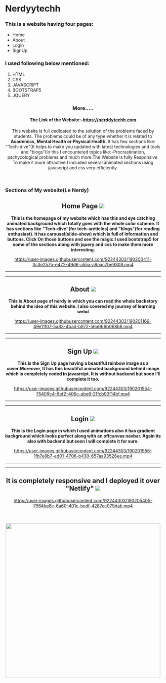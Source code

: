 # Nerdyytechh
<h3>This is a website having four pages:</h3>
<ul>
<li>Home</li>
<li>About</li>
<li>Login</li>
<li>SignUp</li>
</ul>

<h3>I used following below mentioned:</h3>
<ol>
<li>HTML</li>
<li>CSS</li>
<li>JAVASCRIPT</li>
<li>BOOTSTRAP5</li>
<li>JQUERY</li>
</ol>


<div align="center">
<h3 align="center">More.....</h3>
  <h4>The Link of the Website:-<a target="_blank" href="https://nerddytechh.netlify.app/">https://nerddytechh.com</a></h4>
<p>This website is full dedicated to the solution of the problems faced by students. The problems could be of any type whether it is related to <b> Academics, Mental Health or Physical Health. </b>It has few sections like: "Tech-dive"(It helps to make you updated with latest technologies and tools and "blogs"(In this I encountered topics like:-Procrastination, pschycological problems and much more.The Website is fully Responsive. To make it more attractive I included several animated sections using javascript and css very efficiently. </p>
</div>

<br>
<h3>Sections of My website(i.e Nerdy)</h3>

<div align="center">
  <h2>Home Page <img src="https://www.bing.com/th/id/OGC.25cb6a48c668364fbbc15d87e2332db6?pid=1.7&rurl=http%3a%2f%2fwww.netanimations.net%2ffile00466.gif&ehk=gVrCHTv12pYjTasurcsy9sNZ3VMp4y9IzP03M%2fpcXgc%3d" width:5px;height:5px;></h2>
  <p align="center"><b>This is the homepage of my website which has this and eye catching animated background which totally goes with the whole color scheme. It has sections like "Tech-dive"(for tech-arcticles) and "blogs"(for reading enthusiast). It has carousel(slide-show) which is full of information and buttons. Click On those buttons and see the magic.I used bootstrap5 for some of the sections along with jquery and css to make them more interesting.</b></p>
  


https://user-images.githubusercontent.com/92244303/190200411-3c3e257b-e472-49d6-a55a-a9aac7be9308.mp4
  
  <hr>
  <hr>

  
  <h2>About <img src="https://www.bing.com/th/id/OGC.25cb6a48c668364fbbc15d87e2332db6?pid=1.7&rurl=http%3a%2f%2fwww.netanimations.net%2ffile00466.gif&ehk=gVrCHTv12pYjTasurcsy9sNZ3VMp4y9IzP03M%2fpcXgc%3d" width:5px;height:5px;></h2>
  <p align="center"><b>This is About page of nerdy in which you can read the whole backstory behind the idea of this website. I also covered my journey of learning webd</b></P>
  



https://user-images.githubusercontent.com/92244303/190201169-49e11f07-5a83-4bad-b972-56a666b068b8.mp4
<hr>
  <hr>

 
 <h2>Sign Up <img src="https://www.bing.com/th/id/OGC.25cb6a48c668364fbbc15d87e2332db6?pid=1.7&rurl=http%3a%2f%2fwww.netanimations.net%2ffile00466.gif&ehk=gVrCHTv12pYjTasurcsy9sNZ3VMp4y9IzP03M%2fpcXgc%3d" width:5px;height:5px;></h2>
 <p align="center"><b>This is the Sign Up page having a beautiful rainbow image as a cover.Moreover, It has this beautiful animated background behind image which is completely coded in javasrcipt. It is without backend but soon I'll complete it too.</b></P>



https://user-images.githubusercontent.com/92244303/190201554-7540ffc4-6ef2-409c-abe8-21fcb93f14bf.mp4

<hr>
  <hr>

  
  <h2>Login <img src="https://www.bing.com/th/id/OGC.25cb6a48c668364fbbc15d87e2332db6?pid=1.7&rurl=http%3a%2f%2fwww.netanimations.net%2ffile00466.gif&ehk=gVrCHTv12pYjTasurcsy9sNZ3VMp4y9IzP03M%2fpcXgc%3d" width:5px;height:5px;></h2>
  <p align="center"><b>This is the Login page in which I used animations also it has gradient background which looks perfect along with an offcanvas navbar. Again its also with backend but soon I will complete it for sure.</b></P>



https://user-images.githubusercontent.com/92244303/190201956-1fb7e8b7-ed01-4706-b430-657aa93526ee.mp4

<hr>
<hr>
  <h2>It is completely responsive and I deployed it over "Netlify" <img src="https://www.bing.com/th/id/OGC.25cb6a48c668364fbbc15d87e2332db6?pid=1.7&rurl=http%3a%2f%2fwww.netanimations.net%2ffile00466.gif&ehk=gVrCHTv12pYjTasurcsy9sNZ3VMp4y9IzP03M%2fpcXgc%3d" width:5px;height:5px;></h2>
  



https://user-images.githubusercontent.com/92244303/190205405-7964ba8c-6a60-401e-bedf-4287ec079dab.mp4



<br>
<br>

<div align="center">
  <img src="https://www.bing.com/th/id/OGC.1f9e5c55ca9dc8ab5b162334dde3a61d?pid=1.7&rurl=https%3a%2f%2fgiffiles.alphacoders.com%2f165%2f16529.gif&ehk=zo%2fWENyZ8c7amBDwkJ94rt%2f78ds97XAsMZkgiYvHla8%3d" width="500px" height="500px">

</div>
</div>

